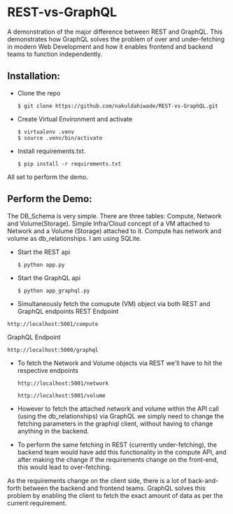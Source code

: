 # REST-vs-GraphQL
A demonstration of the major difference between REST and GraphQL.
This demonstrates how GraphQL solves the problem of over and under-fetching in modern Web Development
and how it enables frontend and backend teams to function independently.

## Installation:

* Clone the repo

  ```
  $ git clone https://github.com/nakuldahiwade/REST-vs-GraphQL.git
  ```

* Create Virtual Environment and activate

  ```
  $ virtualenv .venv
  $ source .venv/bin/activate
  ```
  
* Install requirements.txt.	

  ```
  $ pip install -r requirements.txt
  ```

All set to perform the demo.



## Perform the Demo:

The DB_Schema is very simple. There are three tables: Compute, Network and Volume(Storage).
Simple Infra/Cloud concept of a VM attached to Network and a Volume (Storage) attached to it.
Compute has network and volume as db_relationships. I am using SQLite.

* Start the REST api
  ```
  $ python app.py
  ```

* Start the GraphQL api
  ```
  $ python app_graphql.py
  ```
 
 * Simultaneously fetch the comupute (VM) object via both REST and GraphQL endpoints
  REST Endpoint
  ```
  http://localhost:5001/compute
  ```
  
  GraphQL Endpoint
  ```
  http://localhost:5000/graphql
  ```

* To fetch the Network and Volume objects via REST we'll have to hit the respective endpoints
  ```
  http://localhost:5001/network
  ```
  
  ```
  http://localhost:5001/volume
  ```
  
* However to fetch the attached network and volume within the API call (using the db_relationships)
  via GraphQL we simply need to change the fetching parameters in the graphiql client, without having
  to change anything in the backend.

* To perform the same fetching in REST (currently under-fetching), the backend team would have add this
  functionality in the compute API, and after making the change if the requirements change on the front-end,
  this would lead to over-fetching.

As the requirements change on the client side, there is a lot of back-and-forth between the backend
and frontend teams. GraphQL solves this problem by enabling the client to fetch the exact amount of data
as per the current requirement.
  


